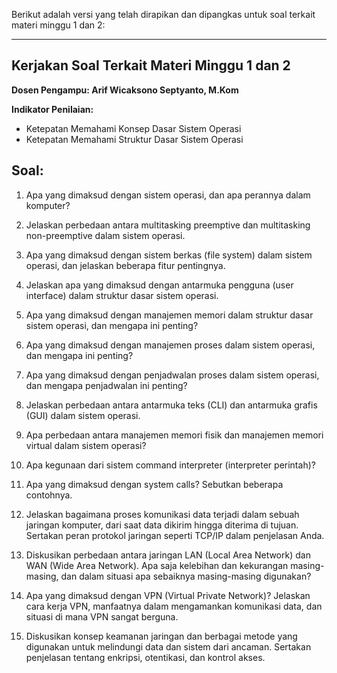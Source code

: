 Berikut adalah versi yang telah dirapikan dan dipangkas untuk soal terkait materi minggu 1 dan 2:

---

## Kerjakan Soal Terkait Materi Minggu 1 dan 2

**Dosen Pengampu: Arif Wicaksono Septyanto, M.Kom**

**Indikator Penilaian:**
- Ketepatan Memahami Konsep Dasar Sistem Operasi
- Ketepatan Memahami Struktur Dasar Sistem Operasi

## Soal:

1. Apa yang dimaksud dengan sistem operasi, dan apa perannya dalam komputer?

2. Jelaskan perbedaan antara multitasking preemptive dan multitasking non-preemptive dalam sistem operasi.

3. Apa yang dimaksud dengan sistem berkas (file system) dalam sistem operasi, dan jelaskan beberapa fitur pentingnya.

4. Jelaskan apa yang dimaksud dengan antarmuka pengguna (user interface) dalam struktur dasar sistem operasi.

5. Apa yang dimaksud dengan manajemen memori dalam struktur dasar sistem operasi, dan mengapa ini penting?

6. Apa yang dimaksud dengan manajemen proses dalam sistem operasi, dan mengapa ini penting?

7. Apa yang dimaksud dengan penjadwalan proses dalam sistem operasi, dan mengapa penjadwalan ini penting?

8. Jelaskan perbedaan antara antarmuka teks (CLI) dan antarmuka grafis (GUI) dalam sistem operasi.

9. Apa perbedaan antara manajemen memori fisik dan manajemen memori virtual dalam sistem operasi?

10. Apa kegunaan dari sistem command interpreter (interpreter perintah)?

11. Apa yang dimaksud dengan system calls? Sebutkan beberapa contohnya.

12. Jelaskan bagaimana proses komunikasi data terjadi dalam sebuah jaringan komputer, dari saat data dikirim hingga diterima di tujuan. Sertakan peran protokol jaringan seperti TCP/IP dalam penjelasan Anda.

13. Diskusikan perbedaan antara jaringan LAN (Local Area Network) dan WAN (Wide Area Network). Apa saja kelebihan dan kekurangan masing-masing, dan dalam situasi apa sebaiknya masing-masing digunakan?

14. Apa yang dimaksud dengan VPN (Virtual Private Network)? Jelaskan cara kerja VPN, manfaatnya dalam mengamankan komunikasi data, dan situasi di mana VPN sangat berguna.

15. Diskusikan konsep keamanan jaringan dan berbagai metode yang digunakan untuk melindungi data dan sistem dari ancaman. Sertakan penjelasan tentang enkripsi, otentikasi, dan kontrol akses.
